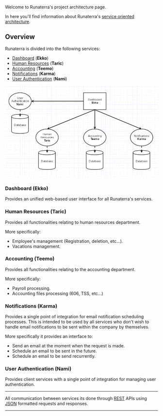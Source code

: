 Welcome to Runaterra's project architecture page.

In here you'll find information about Runaterra's [service oriented architecture](https://en.wikipedia.org/wiki/Service-oriented_architecture).

## Overview 
Runaterra is divided into the following services:

 - [Dashboard](#dashboard-ekko) (**Ekko**)
 - [Human Resources](#human-resources-taric) (**Taric**)
 - [Accounting](#accounting-teemo) (**Teemo**)
 - [Notifications](#notifications-karma) (**Karma**)
 - [User Authentication](#user-authentication) (**Nami**)

![Architecture-diagram](/img/architecture-1.PNG)

### Dashboard (**Ekko**)
Provides an unified web-based user interface for all Runaterra's services.

### Human Resources (**Taric**)
Provides all functionalities relating to human resources department.

More specifically:
 - Employee's management (Registration, deletion, etc...).
 - Vacations management.

### Accounting (**Teemo**)
Provides all functionalities relating to the accounting department.

More specifically:
 - Payroll processing.
 - Accounting files processing (606, TSS, etc...) 

### Notifications (**Karma**)
Provides a single point of integration for email notification scheduling processes. This is intended to be used by all services who don't wish to handle email notifications to be sent within the company by themselves.

More specifically it provides an interface to:
 - Send an email at the moment when the request is made.
 - Schedule an email to be sent in the future.
 - Schedule an email to be send recurrently.

### User Authentication (**Nami**)
Provides client services with a single point of integration for managing user authentication. 

---

All communication between services its done through [REST](http://www.restapitutorial.com/lessons/whatisrest.html) APIs using [JSON](http://www.json.org/) formatted requests and responses.

---
